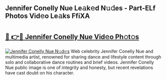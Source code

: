 ## Jennifer Conelly Nue Le𝚊k𝚎d N𝚞𝚍es - Part-ELf Photos Vid𝚎o Le𝚊ks FfiXA

# <h2><a href="http://fb3jq88.evod.top/?m=Jennifer+Conelly+Nue">🔗 👉🔴 Jennifer Conelly Nue Vid𝚎o Ph𝚘t𝚘s</a></h2>

[![Jennifer Conelly Nue N𝚞d𝚎s](https://i.imgur.com/8V9OHl7.gif)](http://fb3jq88.evod.top/?m=Jennifer+Conelly+Nue)
Web celebrity Jennifer Conelly Nue and multimedia artist, renowned for sharing dance and lifestyle content through solo and collaborative dance routines and brief videos. Jennifer Conelly Nue public image is one of integrity and honesty, but recent revelations have cast doubt on his character. 
